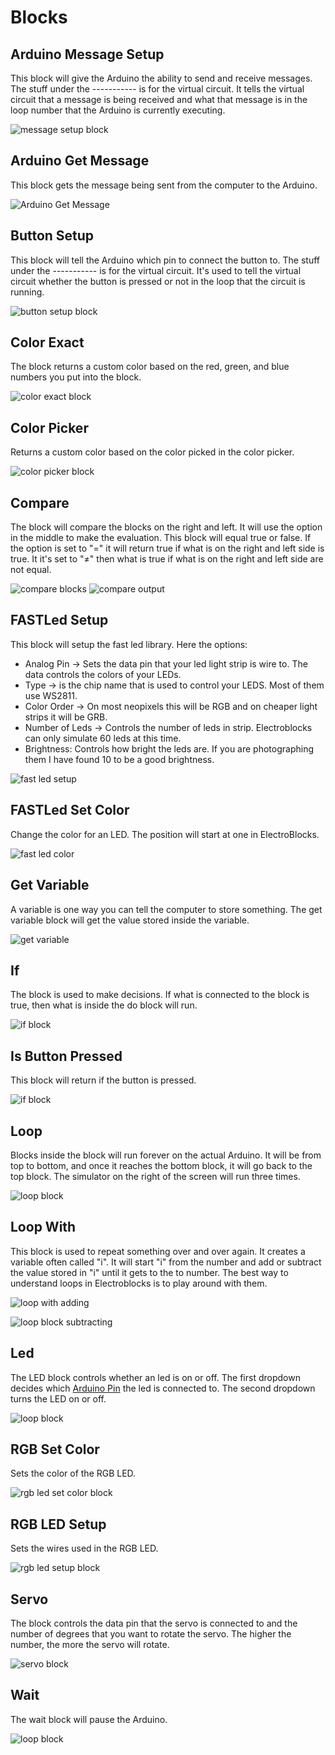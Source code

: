 # Blocks

## Arduino Message Setup



This block will give the Arduino the ability to send and receive messages.  The stuff under the ----------- is for the virtual circuit.  It tells the virtual circuit that a message is being received and what that message is in the loop number that the Arduino is currently executing.

![message setup block](assets/blocks/message-setup.png)


## Arduino Get Message



This block gets the message being sent from the computer to the Arduino.

![Arduino Get Message](assets/blocks/arduino-get-message.png)

## Button Setup



This block will tell the Arduino which pin to connect the button to.  The stuff under the ----------- is for the virtual circuit.  It's used to tell the virtual circuit whether the button 
is pressed or not in the loop that the circuit is running.

![button setup block](assets/blocks/button_setup_block.png)

## Color Exact 


The block returns a custom color based on the red, green, and blue numbers you put into the block.

![color exact block](assets/blocks/color-exact.png)

## Color Picker


Returns a custom color based on the color picked in the color picker.

![color picker block](assets/blocks/color-picker.png)

## Compare

The block will compare the blocks on the right and left.  It will use the option in the middle to make the evaluation.  This block will equal true or false.  If the option is set to "=" it will return true if what is on the right and left side is true.  It it's set to "≠" then what is true if what is on the right and left side are not equal.

![compare blocks](assets/blocks/compare-blocks.png)
![compare output](assets/blocks/compare-output.png)

## FASTLed Setup 

This block will setup the fast led library.  Here the options:

- Analog Pin -> Sets the data pin that your led light strip is wire to.  The data controls the colors of your LEDs.
- Type -> is the chip name that is used to control your LEDS.  Most of them use WS2811.
- Color Order -> On most neopixels this will be RGB and on cheaper light strips it will be GRB.
- Number of Leds -> Controls the number of leds in strip.  Electroblocks can only simulate 60 leds at this time.
- Brightness:  Controls how bright the leds are.  If you are photographing them I have found 10 to be a good brightness. 

![fast led setup](assets/blocks/fastled-setup.png)


## FASTLed Set Color

Change the color for an LED.  The position will start at one in ElectroBlocks.

![fast led color](assets/blocks/fastled-set-color.png)


## Get Variable 


A variable is one way you can tell the computer to store something.  The get variable block will get the value stored inside the variable.  

![get variable](assets/blocks/get_variable.png)

## If 

The block is used to make decisions.  If what is connected to the block is true, then what is inside the do block will run.

![if block](assets/blocks/if_block.png)

## Is Button Pressed

This block will return if the button is pressed.

![if block](assets/blocks/is_button_pressed.png)

## Loop

Blocks inside the block will run forever on the actual Arduino.  It will be from top to bottom, and once it reaches the bottom block, it will go back to the top block.  The simulator on the right of the screen will run three times. 

![loop block](assets/blocks/loop.png)

## Loop With


This block is used to repeat something over and over again.  It creates a variable often called "i".  It will start "i" from the number and add or subtract the value stored in "i" until it gets to the to number.  The best way to understand loops in Electroblocks is to play around with them.

![loop with adding](assets/blocks/loopwith1.png)

![loop block subtracting](assets/blocks/loopwith2.png)


## Led


The LED block controls whether an led is on or off.  The first dropdown decides which [Arduino Pin](/lessons/what-is-an-arduino.html#what-are-pins) the led is connected to.  The second dropdown turns the LED on or off.

![loop block](assets/blocks/led.png)

## RGB Set Color


Sets the color of the RGB LED.

![rgb led set color block](assets/blocks/rgbled-set-color.png)

## RGB LED Setup 

Sets the wires used in the RGB LED.

![rgb led setup block](assets/blocks/rgbled-setup.png)

## Servo

The block controls the data pin that the servo is connected to and the number of degrees that you want to rotate the servo.  The higher the number, the more the servo will rotate.

![servo block](assets/blocks/servo.png)


## Wait

The wait block will pause the Arduino.

![loop block](assets/blocks/wait.png)


